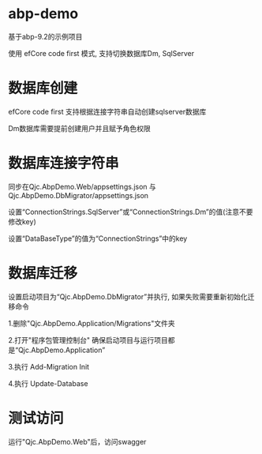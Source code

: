 # abp-demo
基于abp-9.2的示例项目

使用 efCore code first 模式, 支持切换数据库Dm, SqlServer

# 数据库创建
efCore code first 支持根据连接字符串自动创建sqlserver数据库

Dm数据库需要提前创建用户并且赋予角色权限

# 数据库连接字符串
同步在Qjc.AbpDemo.Web/appsettings.json 与 Qjc.AbpDemo.DbMigrator/appsettings.json

设置“ConnectionStrings.SqlServer”或“ConnectionStrings.Dm”的值(注意不要修改key)

设置“DataBaseType”的值为“ConnectionStrings”中的key

# 数据库迁移
设置启动项目为“Qjc.AbpDemo.DbMigrator”并执行, 如果失败需要重新初始化迁移命令

1.删除"Qjc.AbpDemo.Application/Migrations"文件夹

2.打开"程序包管理控制台" 确保启动项目与运行项目都是“Qjc.AbpDemo.Application”

3.执行 Add-Migration Init

4.执行 Update-Database

# 测试访问
运行"Qjc.AbpDemo.Web"后，访问swagger
